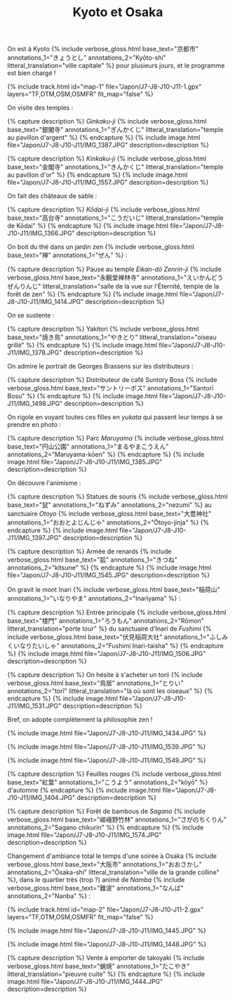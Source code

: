 ﻿---
title: "Kyoto et Osaka"
permalink: /Japon/J7-J8-J10-J11/
sidebar:
  nav: "japon"
enable_tracks: true
---

On est à Kyoto
{% include verbose_gloss.html base_text="京都市" annotations_1="きょうとし" annotations_2="Kyōto-shi" litteral_translation="ville capitale" %}
pour plusieurs jours, et le programme est bien chargé !

{% include track.html id="map-1" file="Japon/J7-J8-J10-J11-1.gpx" layers="TF,OTM,OSM,OSMFR" fit_map="false" %}

On visite des temples :

{% capture description %}
*Ginkaku-ji*
{% include verbose_gloss.html base_text="銀閣寺" annotations_1="ぎんかくじ" litteral_translation="temple au pavillon d'argent" %}
{% endcapture %}
{% include image.html file="Japon/J7-J8-J10-J11/IMG_1387.JPG" description=description %}

{% capture description %}
*Kinkaku-ji*
{% include verbose_gloss.html base_text="金閣寺" annotations_1="きんかくじ" litteral_translation="temple au pavillon d'or" %}
{% endcapture %}
{% include image.html file="Japon/J7-J8-J10-J11/IMG_1557.JPG" description=description %}

On fait des châteaux de sable :

{% capture description %}
*Kōdai-ji*
{% include verbose_gloss.html base_text="高台寺" annotations_1="こうだいじ" litteral_translation="temple de Kōdai" %}
{% endcapture %}
{% include image.html file="Japon/J7-J8-J10-J11/IMG_1366.JPG" description=description %}

On boit du thé dans un jardin zen
{% include verbose_gloss.html base_text="禅" annotations_1="ぜん" %} :

{% capture description %}
Pause au temple *Eikan-dō Zenrin-ji*
{% include verbose_gloss.html base_text="永観堂禅林寺" annotations_1="えいかんどうぜんりんじ" litteral_translation="salle de la vue sur l'Éternité, temple de la forêt de zen" %}
{% endcapture %}
{% include image.html file="Japon/J7-J8-J10-J11/IMG_1414.JPG" description=description %}

On se sustente :

{% capture description %}
Yakitori
{% include verbose_gloss.html base_text="焼き鳥" annotations_1="やきとり" litteral_translation="oiseau grillé" %}
{% endcapture %}
{% include image.html file="Japon/J7-J8-J10-J11/IMG_1378.JPG" description=description %}

On admire le portrait de Georges Brassens sur les distributeurs :

{% capture description %}
Distributeur de café Suntory Boss
{% include verbose_gloss.html base_text="サントリーボス" annotations_1="Santorī Bosu" %}
{% endcapture %}
{% include image.html file="Japon/J7-J8-J10-J11/IMG_1498.JPG" description=description %}

On rigole en voyant toutes ces filles en *yukata* qui passent leur temps à se prendre en photo :

{% capture description %}
Parc *Maruyama*
{% include verbose_gloss.html base_text="円山公園" annotations_1="まるやまこうえん" annotations_2="Maruyama-kōen" %}
{% endcapture %}
{% include image.html file="Japon/J7-J8-J10-J11/IMG_1385.JPG" description=description %}

On découvre l'animisme :

{% capture description %}
Statues de souris
{% include verbose_gloss.html base_text="鼠" annotations_1="ねずみ" annotations_2="nezumi" %}
au sanctuaire *Otoyo*
{% include verbose_gloss.html base_text="大豊神社" annotations_1="おおとよじんじゃ" annotations_2="Ōtoyo-jinja" %}
{% endcapture %}
{% include image.html file="Japon/J7-J8-J10-J11/IMG_1397.JPG" description=description %}

{% capture description %}
Armée de renards
{% include verbose_gloss.html base_text="狐" annotations_1="きつね" annotations_2="kitsune" %}
{% endcapture %}
{% include image.html file="Japon/J7-J8-J10-J11/IMG_1545.JPG" description=description %}

On gravit le mont Inari
{% include verbose_gloss.html base_text="稲荷山" annotations_1="いなりやま" annotations_2="Inariyama" %} :

{% capture description %}
Entrée principale
{% include verbose_gloss.html base_text="楼門" annotations_1="ろうもん" annotations_2="Rōmon" litteral_translation="porte tour" %}
du sanctuaire d'Inari de *Fushimi*
{% include verbose_gloss.html base_text="伏見稲荷大社" annotations_1="ふしみくいなりたいしゃ" annotations_2="Fushimi Inari-taisha" %}
{% endcapture %}
{% include image.html file="Japon/J7-J8-J10-J11/IMG_1506.JPG" description=description %}

{% capture description %}
On hésite à s'acheter un torii
{% include verbose_gloss.html base_text="鳥居" annotations_1="とりい" annotations_2="torī" litteral_translation="là où sont les oiseaux" %}
{% endcapture %}
{% include image.html file="Japon/J7-J8-J10-J11/IMG_1531.JPG" description=description %}

Bref, on adopte complètement la philosophie zen !

{% include image.html file="Japon/J7-J8-J10-J11/IMG_1434.JPG" %}

{% include image.html file="Japon/J7-J8-J10-J11/IMG_1539.JPG" %}

{% include image.html file="Japon/J7-J8-J10-J11/IMG_1549.JPG" %}

{% capture description %}
Feuilles rouges
{% include verbose_gloss.html base_text="紅葉" annotations_1="こうよう" annotations_2="kōyō" %}
d'automne
{% endcapture %}
{% include image.html file="Japon/J7-J8-J10-J11/IMG_1404.JPG" description=description %}

{% capture description %}
Forêt de bambous de *Sagano*
{% include verbose_gloss.html base_text="嵯峨野竹林" annotations_1="さがのちくりん" annotations_2="Sagano chikurin" %}
{% endcapture %}
{% include image.html file="Japon/J7-J8-J10-J11/IMG_1574.JPG" description=description %}

Changement d'ambiance total le temps d'une soirée à Osaka
{% include verbose_gloss.html base_text="大阪市" annotations_1="おおさかし" annotations_2="Ōsaka-shi" litteral_translation="ville de la grande colline" %},
dans le quartier très (trop ?) animé de *Namba*
{% include verbose_gloss.html base_text="難波" annotations_1="なんば" annotations_2="Nanba" %} :

{% include track.html id="map-2" file="Japon/J7-J8-J10-J11-2.gpx" layers="TF,OTM,OSM,OSMFR" fit_map="false" %}

{% include image.html file="Japon/J7-J8-J10-J11/IMG_1445.JPG" %}

{% include image.html file="Japon/J7-J8-J10-J11/IMG_1448.JPG" %}

{% capture description %}
Vente à emporter de takoyaki
{% include verbose_gloss.html base_text="蛸焼" annotations_1="たこやき" litteral_translation="pieuvre cuite" %}
{% endcapture %}
{% include image.html file="Japon/J7-J8-J10-J11/IMG_1444.JPG" description=description %}
